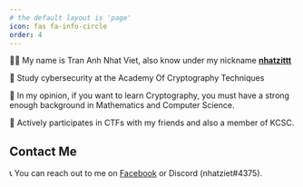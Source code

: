```yaml
---
# the default layout is 'page'
icon: fas fa-info-circle
order: 4
---
```

👨‍💼 My name is Tran Anh Nhat Viet, also know under my nickname [**nhatzittt**]()

👜 ‍Study cybersecurity at the Academy Of Cryptography Techniques

👾 In my opinion, if you want to learn Cryptography, you must have a strong enough background in Mathematics and Computer Science. 

🚩 Actively participates in CTFs with my friends and also a member of KCSC.

## Contact Me

📞 You can reach out to me on [Facebook](https://www.facebook.com/nhatziet1809) or Discord (nhatziet#4375).
